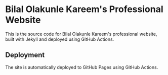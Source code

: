 # Bilal Olakunle Kareem's Professional Website

This is the source code for Bilal Olakunle Kareem's professional website, built with Jekyll and deployed using GitHub Actions.

## Deployment

The site is automatically deployed to GitHub Pages using GitHub Actions.
